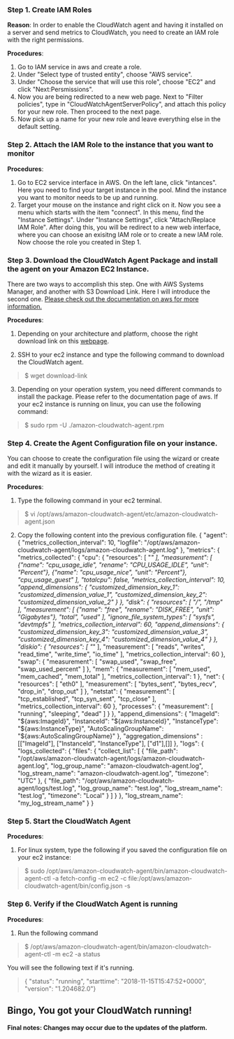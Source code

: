 ### Step 1. Create IAM Roles
**Reason**: In order to enable the CloudWatch agent and having it installed on a server and send metrics to CloudWatch, you need to create an IAM role with the right permissions. 

**Procedures**:
1. Go to IAM service in aws and create a role.
2. Under "Select type of trusted entity", choose "AWS service".
3. Under "Choose the service that will use this role", choose "EC2" and click "Next:Persmissions".
4. Now you are being redirected to a new web page. Next to "Filter policies", type in "CloudWatchAgentServerPolicy", and attach this        policy for your new role. Then proceed to the next page.
5. Now pick up a name for your new role and leave everything else in the default setting.

### Step 2. Attach the IAM Role to the instance that you want to monitor
**Procedures**:
1. Go to EC2 service interface in AWS. On the left lane, click "intances". Here you need to find your target instance in the pool. Mind    the instance you want to monitor needs to be up and running.
2. Target your mouse on the instance and right click on it. Now you see a menu which starts with the item "connect". In this menu, find    the "Instance Settings". Under "Instance Settings", click "Attach/Replace IAM Role". After doing this, you will be redirect to a new    web interface, where you can choose an exisitng IAM role or to create a new IAM role. Now choose the role you created in Step 1.

### Step 3. Download the CloudWatch Agent Package and install the agent on your Amazon EC2 Instance.
There are two ways to accomplish this step. One with AWS Systems Manager, and another with S3 Download Link. Here I will introduce the second one. [Please check out the documentation on aws for more information.](https://docs.aws.amazon.com/AmazonCloudWatch/latest/monitoring/install-CloudWatch-Agent-on-first-instance.html#download-CloudWatch-Agent-on-EC2-Instance-first) 

**Procedures**:
1. Depending on your architecture and platform, choose the right download link on this [webpage](https://docs.aws.amazon.com/AmazonCloudWatch/latest/monitoring/install-CloudWatch-Agent-on-first-instance.html#download-CloudWatch-Agent-on-EC2-Instance-first). 

2. SSH to your ec2 instance and type the following command to download the CloudWatch agent.
> $ wget download-link

3. Depending on your operation system, you need different commands to install the package. Please refer to the documentation page of        aws. If your ec2 instance is running on linux, you can use the following command: 
> $ sudo rpm -U ./amazon-cloudwatch-agent.rpm


### Step 4. Create the Agent Configuration file on your instance.
You can choose to create the configuration file using the wizard or create and edit it manually by yourself. I will introduce the method of creating it with the wizard as it is easier.

**Procedures**:
1. Type the following command in your ec2 terminal.

> $ vi /opt/aws/amazon-cloudwatch-agent/etc/amazon-cloudwatch-agent.json

2. Copy the following content into the previous configuration file.
    {
      "agent": {
        "metrics_collection_interval": 10,
        "logfile": "/opt/aws/amazon-cloudwatch-agent/logs/amazon-cloudwatch-agent.log"
      },
      "metrics": {
        "metrics_collected": {
          "cpu": {
            "resources": [
              "*"
            ],
            "measurement": [
              {"name": "cpu_usage_idle", "rename": "CPU_USAGE_IDLE", "unit": "Percent"},
              {"name": "cpu_usage_nice", "unit": "Percent"},
              "cpu_usage_guest"
            ],
            "totalcpu": false,
            "metrics_collection_interval": 10,
            "append_dimensions": {
              "customized_dimension_key_1": "customized_dimension_value_1",
              "customized_dimension_key_2": "customized_dimension_value_2"
            }
          },
          "disk": {
            "resources": [
              "/",
              "/tmp"
            ],
            "measurement": [
              {"name": "free", "rename": "DISK_FREE", "unit": "Gigabytes"},
              "total",
              "used"
            ],
             "ignore_file_system_types": [
              "sysfs", "devtmpfs"
            ],
            "metrics_collection_interval": 60,
            "append_dimensions": {
              "customized_dimension_key_3": "customized_dimension_value_3",
              "customized_dimension_key_4": "customized_dimension_value_4"
            }
          },
          "diskio": {
            "resources": [
              "*"
            ],
            "measurement": [
              "reads",
              "writes",
              "read_time",
              "write_time",
              "io_time"
            ],
            "metrics_collection_interval": 60
          },
          "swap": {
            "measurement": [
              "swap_used",
              "swap_free",
              "swap_used_percent"
            ]
          },
          "mem": {
            "measurement": [
              "mem_used",
              "mem_cached",
              "mem_total"
            ],
            "metrics_collection_interval": 1
          },
          "net": {
            "resources": [
              "eth0"
            ],
            "measurement": [
              "bytes_sent",
              "bytes_recv",
              "drop_in",
              "drop_out"
            ]
          },
          "netstat": {
            "measurement": [
              "tcp_established",
              "tcp_syn_sent",
              "tcp_close"
            ],
            "metrics_collection_interval": 60
          },
          "processes": {
            "measurement": [
              "running",
              "sleeping",
              "dead"
            ]
          }
        },
        "append_dimensions": {
          "ImageId": "${aws:ImageId}",
          "InstanceId": "${aws:InstanceId}",
          "InstanceType": "${aws:InstanceType}",
          "AutoScalingGroupName": "${aws:AutoScalingGroupName}"
        },
        "aggregation_dimensions" : [["ImageId"], ["InstanceId", "InstanceType"], ["d1"],[]]
      },
      "logs": {
        "logs_collected": {
          "files": {
            "collect_list": [
              {
                "file_path": "/opt/aws/amazon-cloudwatch-agent/logs/amazon-cloudwatch-agent.log",
                "log_group_name": "amazon-cloudwatch-agent.log",
                "log_stream_name": "amazon-cloudwatch-agent.log",
                "timezone": "UTC"
              },
              {
                "file_path": "/opt/aws/amazon-cloudwatch-agent/logs/test.log",
                "log_group_name": "test.log",
                "log_stream_name": "test.log",
                "timezone": "Local"
              }
            ]
          }
        },
        "log_stream_name": "my_log_stream_name"
      }
    }

### Step 5. Start the CloudWatch Agent
**Procedures**:
1. For linux system, type the following if you saved the configuration file on your ec2 instance:
> $ sudo /opt/aws/amazon-cloudwatch-agent/bin/amazon-cloudwatch-agent-ctl -a fetch-config -m ec2 -c file:/opt/aws/amazon-cloudwatch-agent/bin/config.json -s

### Step 6. Verify if the CloudWatch Agent is running
**Procedures**:
1. Run the following command
> $ /opt/aws/amazon-cloudwatch-agent/bin/amazon-cloudwatch-agent-ctl -m ec2 -a status

   You will see the following text if it's running.

> {
  "status": "running",
  "starttime": "2018-11-15T15:47:52+0000",
  "version": "1.204682.0"}

## Bingo, You got your CloudWatch running!

**Final notes: Changes may occur due to the updates of the platform.** 

